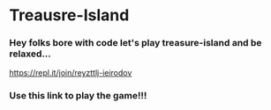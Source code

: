 # Treausre-Island
### Hey folks bore with code let's play treasure-island and be relaxed...

https://repl.it/join/reyzttlj-ieirodov

### Use this link to play the game!!!


